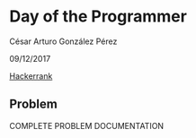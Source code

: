 # Day of the Programmer
César Arturo González Pérez

09/12/2017

[Hackerrank](https://www.hackerrank.com/challenges/day-of-the-programmer/)

## Problem
COMPLETE PROBLEM DOCUMENTATION